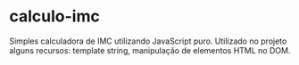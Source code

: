 # calculo-imc
Simples calculadora de IMC utilizando JavaScript puro.
Utilizado no projeto alguns recursos:
template string, manipulação de elementos HTML no DOM.
